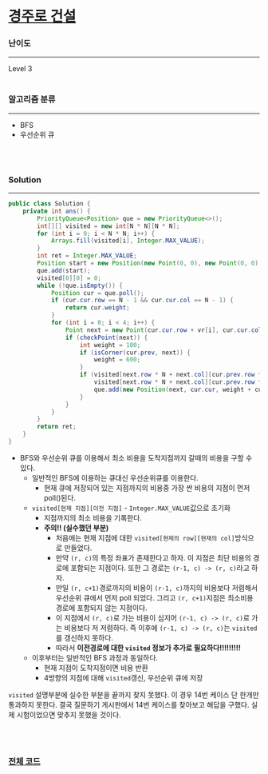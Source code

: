 # [경주로 건설](https://programmers.co.kr/learn/courses/30/lessons/67259)

### 난이도

***
Level 3
<br><br>

### 알고리즘 분류

***

* BFS
* 우선순위 큐

<br><br>

### Solution

***

```java
public class Solution {
    private int ans() {
        PriorityQueue<Position> que = new PriorityQueue<>();
        int[][] visited = new int[N * N][N * N];
        for (int i = 0; i < N * N; i++) {
            Arrays.fill(visited[i], Integer.MAX_VALUE);
        }
        int ret = Integer.MAX_VALUE;
        Position start = new Position(new Point(0, 0), new Point(0, 0), 0);
        que.add(start);
        visited[0][0] = 0;
        while (!que.isEmpty()) {
            Position cur = que.poll();
            if (cur.cur.row == N - 1 && cur.cur.col == N - 1) {
                return cur.weight;
            }
            for (int i = 0; i < 4; i++) {
                Point next = new Point(cur.cur.row + vr[i], cur.cur.col + vc[i]);
                if (checkPoint(next)) {
                    int weight = 100;
                    if (isCorner(cur.prev, next)) {
                        weight = 600;
                    }
                    if (visited[next.row * N + next.col][cur.prev.row * N + cur.prev.col] >= weight + cur.weight) {
                        visited[next.row * N + next.col][cur.prev.row * N + cur.prev.col] = weight + cur.weight;
                        que.add(new Position(next, cur.cur, weight + cur.weight));
                    }
                }
            }
        }
        return ret;
    }
}
```

* BFS와 우선순위 큐를 이용해서 최소 비용을 도착지점까지 갈때의 비용을 구할 수 있다.
    * 일반적인 BFS에 이용하는 큐대신 우선순위큐를 이용한다.
        * 현재 큐에 저장되어 있는 지점까지의 비용중 가장 싼 비용의 지점이 먼저 poll()된다.
    * `visited[현재 지점][이전 지점]` - `Integer.MAX_VALUE`값으로 초기화
        * 지점까지의 최소 비용을 기록한다.
        * **주의!! (실수했던 부분)**
            * 처음에는 현재 지점에 대한 `visited[현재의 row][현재의 col]`방식으로 만들었다.
            * 만약 `(r, c)`의 특정 좌표가 존재한다고 하자. 이 지점은 최단 비용의 경로에 포함되는 지점이다. 또한 그 경로는 `(r-1, c) -> (r, c)`라고 하자.
            * 만일 `(r, c+1)`경로까지의 비용이 `(r-1, c)`까지의 비용보다 저렴해서 우선순위 큐에서 먼저 poll 되었다. 그리고 `(r, c+1)`지점은 최소비용 경로에 포함되지 않는
              지점이다.
            * 이 지점에서 `(r, c)`로 가는 비용이 심지어 `(r-1, c) -> (r, c)`로 가는 비용보다 저 저렴하다. 즉 이후에 `(r-1, c) -> (r, c)`는 `visited`를
              갱신하지 못하다.
            * 따라서 **이전경로에 대한 `visited` 정보가 추가로 필요하다!!!!!!!!!**
    * 이후부터는 일반적인 BFS 과정과 동일하다.
        * 현재 지점이 도착지점이면 비용 반환
        * 4방향의 지점에 대해 `visited`갱신, 우선순위 큐에 저장

`visited` 설명부분에 실수한 부분을 끝까지 찾지 못했다. 이 경우 14번 케이스 단 한개만 통과하지 못한다. 결국 질문하기 게시판에서 14번 케이스를 찾아보고 해답을 구했다. 실제 시험이었으면 맞추지 못했을
것이다.

<br><br>

### [전체 코드](https://github.com/Jungmin-Seo0527/CodingTest/blob/main/src/kakao/internship2020/경주로_건설.java)
